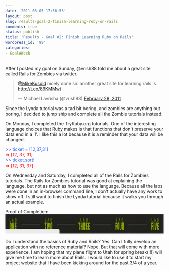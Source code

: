 ```yaml
---
date: '2011-03-05 17:56:53'
layout: post
slug: results-goal-2-finish-learning-ruby-on-rails
comments: true
status: publish
title: 'Results - Goal #2: Finish Learning Ruby on Rails'
wordpress_id: '99'
categories:
- GoalAWeek
---
```


<div id="goal02-rating"></div>
<script type="text/javascript">
var interval = setInterval(function() {
  if(typeof window.$ !== 'undefined') {
    window.clearInterval(interval);
    $('#goal02-rating').raty({ readOnly: true, score: 4.0 , path: '{{ site.baseurl }}assets/img/raty' });
  }
}, 250);
</script>

After I posted my goal on Sunday, @vrish88 told me about a great site called Rails for Zombies via twitter.

<blockquote class="twitter-tweet"><p><a href="https://twitter.com/MikeKusold">@MikeKusold</a> nicely done sir. another great site for learning rails is <a href="http://t.co/89KMMwt">http://t.co/89KMMwt</a></p>&mdash; Michael Lavrisha (@vrish88) <a href="https://twitter.com/vrish88/statuses/42042651251441664">February 28, 2011</a></blockquote>
<script async src="//platform.twitter.com/widgets.js" charset="utf-8"></script>

Since the Lynda tutorial was a tad bit boring, and zombies are anything but boring, I decided to jump ship and complete all the Zombie tutorials instead.

On Monday, I completed the TryRuby.org tutorials. One of the interesting language choices that Ruby makes is that functions that don't preserve your data end in a '!'. I like this a lot because it is a reminder that your data will be changed.


<span style="color: #3366ff;">>> ticket = [12,37,31]</span><br>
<span style="color: #ff0000;">=> [12, 37, 31]</span><br>
<span style="color: #3366ff;">>> ticket.sort!</span><br>
<span style="color: #ff0000;">=> [12, 31, 37]</span><br>


On Wednesday and Saturday, I completed all of the Rails for Zombies tutorials. The Rails for Zombies tutorial was good at explaining the language, but not as much as how to use the language. Because all the labs were done in an in-browser command line, I don't actually have any work to show off. I still want to finish the Lynda tutorial because it walks you through an actual example.

Proof of Completion: ![](/assets/img/posts/Goal02.png)

Do I understand the basics of Ruby and Rails? Yes. Can I fully develop an application with no reference material? Nope. But that will come with more experience. I am hoping that my plane flight to Utah for spring break(!!!) will give me time to learn more about Rails. I would like to use it to start my project website that I have been kicking around for the past 3/4 of a year.
